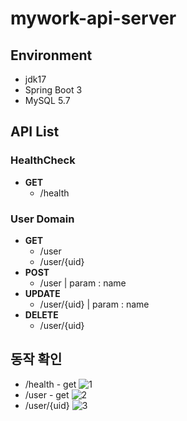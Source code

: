 # mywork-api-server

## Environment
- jdk17
- Spring Boot 3
- MySQL 5.7

## API List
### HealthCheck
- **GET**
    - /health

### User Domain
- **GET**
    - /user
    - /user/{uid}
- **POST**
    - /user | param : name
- **UPDATE**
    - /user/{uid}  | param : name
- **DELETE**
    - /user/{uid}

## 동작 확인
- /health - get
![1](https://github.com/user-attachments/assets/cfc75afb-a07e-464e-9262-bf799b196aef)
- /user - get
![2](https://github.com/user-attachments/assets/35a8756e-fd86-461c-a684-d9aec36146a9)
- /user/{uid}
![3](https://github.com/user-attachments/assets/1d4535fe-40bf-416c-bc00-0a7d9a8e9a29)


